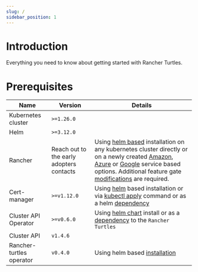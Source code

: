 ```yaml
---
slug: /
sidebar_position: 1
---
```


# Introduction

Everything you need to know about getting started with Rancher Turtles.

# Prerequisites


| Name                     | Version                                  | Details                                                                                                                                                                                                                                                                                                                                                                                                                                                                                                                                                                                                                                                                                                                                                                                                     |
| ------------------------ | ---------------------------------------- | ----------------------------------------------------------------------------------------------------------------------------------------------------------------------------------------------------------------------------------------------------------------------------------------------------------------------------------------------------------------------------------------------------------------------------------------------------------------------------------------------------------------------------------------------------------------------------------------------------------------------------------------------------------------------------------------------------------------------------------------------------------------------------------------------------------- |
| Kubernetes cluster       | `>=1.26.0`                               |                                                                                                                                                                                                                                                                                                                                                                                                                                                                                                                                                                                                                                                                                                                                                                                                             |
| Helm                     | `>=3.12.0`                               |                                                                                                                                                                                                                                                                                                                                                                                                                                                                                                                                                                                                                                                                                                                                                                                                             |
| Rancher                  | Reach out to the early adopters contacts | Using [helm based](https://ranchermanager.docs.rancher.com/pages-for-subheaders/install-upgrade-on-a-kubernetes-cluster#install-the-rancher-helm-chart) installation on any kubernetes cluster directly or on a newly created [Amazon](https://ranchermanager.docs.rancher.com/getting-started/installation-and-upgrade/install-upgrade-on-a-kubernetes-cluster/rancher-on-amazon-eks), [Azure](https://ranchermanager.docs.rancher.com/getting-started/installation-and-upgrade/install-upgrade-on-a-kubernetes-cluster/rancher-on-aks) or [Google](https://ranchermanager.docs.rancher.com/getting-started/installation-and-upgrade/install-upgrade-on-a-kubernetes-cluster/rancher-on-gke) service based options. Additional feature gate [modifications](./rancher.md#installing-rancher) are required. |
| Cert-manager             | `>=v1.12.0`                              | Using [helm](https://cert-manager.io/docs/installation/helm/#installing-with-helm) based installation or via [kubectl apply](https://cert-manager.io/docs/installation/#default-static-install) command or as a helm [dependency](./install_capi_operator.md#install-with-helm)                                                                                                                                                                                                                                                                                                                                                                                                                                                                                                                             |
| Cluster API Operator     | `>=v0.6.0`                               | Using [helm chart](https://github.com/kubernetes-sigs/cluster-api-operator/blob/main/docs/README.md#method-2-use-helm-charts) install or as a [dependency](./install_turtles_operator.md#install-cluster-api-operator-as-a-helm-dependency) to the `Rancher Turtles`                                                                                                                                                                                                                                                                                                                                                                                                                                                                                                                                        |
| Cluster API              | `v1.4.6`                                 |                                                                                                                                                                                                                                                                                                                                                                                                                                                                                                                                                                                                                                                                                                                                                                                                             |
| Rancher-turtles operator | `v0.4.0`                                | Using helm based [installation](./install_turtles_operator.md)                                                                                                                                                                                                                                                                                                                                                                                                                                                                                                                                                                                                                                                                                                                                              |
